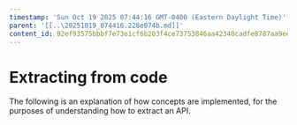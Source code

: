 ```yaml
---
timestamp: 'Sun Oct 19 2025 07:44:16 GMT-0400 (Eastern Daylight Time)'
parent: '[[..\20251019_074416.228e074b.md]]'
content_id: 92ef93575bbbf7e73e1cf6b203f4ce73753846aa42340cadfe8787aa9ee9820d
---
```


# Extracting from code

The following is an explanation of how concepts are implemented, for the purposes of understanding how to extract an API.
